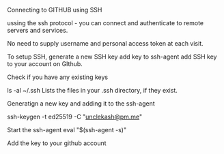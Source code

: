 Connecting to GITHUB using SSH

ussing the ssh protocol - you can connect and authenticate to remote servers and services.

No need to supply username and personal access token at each visit.

To setup SSH,
generate a new SSH key
add key to ssh-agent
add SSH key to your account on GIthub.

Check if you have any existing keys

ls -al ~/.ssh
Lists the files in your .ssh directory, if they exist.

Generatign a new key and adding it to the ssh-agent

ssh-keygen -t ed25519 -C "unclekash@pm.me"

Start the ssh-agent
eval "$(ssh-agent -s)"

Add the key to your github account